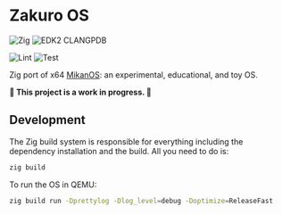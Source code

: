 # Zakuro OS

![Zig](https://shields.io/badge/Zig-v0%2E13%2E0-blue?logo=zig&color=F7A41D&style=for-the-badge)
![EDK2 CLANGPDB](https://shields.io/badge/EDK2_CLANGPDB-Tested_on_clang--18-blue?logo=llvm&color=262D3A&style=for-the-badge)

![Lint](https://github.com/smallkirby/zakuro-os/actions/workflows/lint.yml/badge.svg)
![Test](https://github.com/smallkirby/zakuro-os/actions/workflows/test.yml/badge.svg)

Zig port of x64 [MikanOS](https://github.com/uchan-nos/mikanos): an experimental, educational, and toy OS.

**🚧 This project is a work in progress. 🚧**

## Development

The Zig build system is responsible for everything
including the dependency installation and the build.
All you need to do is:

```bash
zig build
```

To run the OS in QEMU:

```bash
zig build run -Dprettylog -Dlog_level=debug -Doptimize=ReleaseFast
```
